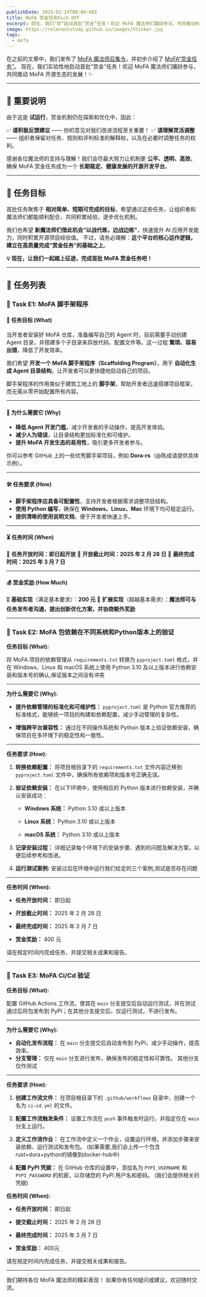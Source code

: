 ```yaml
---
publishDate: 2025-02-24T00:00:00Z
title: MoFA 赏金任务Kick OFF
excerpt: 现在，我们"软“启动首批“赏金”任务！欢迎 MoFA 魔法师们踊跃参与，共同推动MoFA 开源生态的发展！
image: https://relevantstudy.github.io/images/thinker.jpg
tags:
  - mofa
---
```


在之前的文章中，我们发布了 [MoFA 魔法师召集令](https://relevantstudy.github.io/call-for-bounty-developers/)，并初步介绍了 [MoFA“赏金任务”](https://relevantstudy.github.io/types-of-magicians/)。
现在，我们实验性地启动首批“赏金”任务！欢迎 MoFA 魔法师们踊跃参与，共同推动 MoFA 开源生态的发展！✨

------

## 🔔 重要说明

由于这是 **试运行**，赏金机制仍在探索和优化中，因此：

✅ **请积极反馈建议** —— 你的意见对我们改进流程至关重要！
✅ **请理解灵活调整** —— 组织者保留对任务、规则和评判标准的解释权，以及在必要时调整任务的权利。

感谢各位魔法师的支持与理解！我们会尽最大努力让机制更 **公平、透明、高效**，确保 MoFA 赏金任务成为一个 **长期稳定、健康发展的开源开发平台**。

------

## 🎯 任务目标

首批任务聚焦于 **相对简单、短期可完成的目标**，希望通过这些任务，让组织者和魔法师们都能顺利配合，共同积累经验，逐步优化机制。

我们也希望 **新魔法师们借此机会“以战代练，边战边练”**，快速提升 AI 应用开发能力，同时积累开源项目经验值。
不过，请务必理解：**这个平台的核心运作逻辑，建立在高质量完成“赏金任务”的基础之上**。

**💡 现在，让我们一起踏上征途，完成首批 MoFA 赏金任务吧！**

------

## 📝 任务列表

### **📌 Task E1: MoFA 脚手架程序**

#### 🎯 任务目标 (What)

当开发者安装好 MoFA 仓库，准备编写自己的 Agent 时，目前需要手动创建 Agent 目录，并搭建多个子目录来存放代码、配置文件等。这一过程 **繁琐、容易出错**，降低了开发效率。

我们希望 **开发一个 MoFA 脚手架程序（Scaffolding Program）**，用于 **自动化生成 Agent 目录结构**，让开发者可以更快捷地启动自己的项目。

脚手架程序的作用类似于建筑工地上的 **脚手架**，帮助开发者迅速搭建项目框架，而无需从零开始配置所有内容。

------

#### 🧐 为什么需要它 (Why)

- **降低 Agent 开发门槛**，减少开发者的手动操作，提高开发体验。
- **减少人为错误**，让目录结构更加标准化和可维护。
- **提升 MoFA 开发生态的易用性**，吸引更多开发者参与。

你可以参考 GitHub 上的一些优秀脚手架项目，例如 **Dora-rs**（@陈成请提供具体示例）。

------

#### 🛠️ 任务要求 (How)

- **脚手架程序应具备可配置性**，支持开发者根据需求调整项目结构。
- **使用 Python 编写**，确保在 **Windows、Linux、Mac** 环境下均可稳定运行。
- **提供清晰的使用说明文档**，便于开发者快速上手。

------

#### ⏳ 任务时间 (When)

📅 **任务开放时间：即日起开放**
📅 **开放截止时间：2025 年 2 月 28 日**
📅 **最终完成时间：2025 年 3 月 7 日**

------

#### 💰 赏金奖励 (How Much)

🎖 **基础实现**（满足基本要求）：**200 元**
🌟 **扩展实现**（超越基本需求）：**魔法师可与任务发布者沟通，提出创新优化方案，并协商额外奖励**

------

### **📌 Task E2: MoFA 包依赖在不同系统和Python版本上的验证**


**任务目标 (What):**

将 MoFA 项目的依赖管理从 `requirements.txt` 转换为 `pyproject.toml` 格式，并在 Windows、Linux 和 macOS 系统上使用 Python 3.10 及以上版本进行依赖安装和版本号的确认,保证版本之间没有冲突

------

**为什么需要它 (Why):**

- **提升依赖管理的标准化和可维护性：** `pyproject.toml` 是 Python 官方推荐的标准格式，能够统一项目的构建和依赖配置，减少手动管理的复杂性。

- **增强跨平台兼容性：** 通过在不同操作系统和 Python 版本上验证依赖安装，确保项目在多环境下的稳定性和一致性。

------

**任务要求 (How):**

1. **转换依赖配置：** 将项目根目录下的 `requirements.txt` 文件内容迁移到 `pyproject.toml` 文件中，确保所有依赖项和版本号正确无误。

2. **验证依赖安装：** 在以下环境中，使用相应的 Python 版本进行依赖安装，并确认安装成功：

   - **Windows 系统：** Python 3.10 或以上版本

   - **Linux 系统：** Python 3.10 或以上版本

   - **macOS 系统：** Python 3.10 或以上版本

3. **记录安装过程：** 详细记录每个环境下的安装步骤、遇到的问题及解决方案，以便后续参考和改进。
4. **运行测试案例:**  安装过后在环境中运行我们给定的三个案例,测试是否存在问题

------

**任务时间 (When):**

- **任务开放时间：** 即日起

- **开放截止时间：** 2025 年 2 月 28 日

- **最终完成时间：** 2025 年 3 月 7 日

- **赏金奖励：** 400 元

请在规定时间内完成任务，并提交相关成果和报告。

-------

### **📌 Task E3: MoFA Ci/Cd 验证**


**任务目标 (What):**

配置 GitHub Actions 工作流，使其在 `main` 分支提交后自动运行测试，并在测试通过后将包发布到 PyPI；在其他分支提交后，仅运行测试，不进行发布。

--------

**为什么需要它 (Why):**

- **自动化发布流程：** 在 `main` 分支提交后自动发布到 PyPI，减少手动操作，提高效率。
- **分支管理：** 仅在 `main` 分支进行发布，确保发布的稳定性和可靠性。 其他分支仅作测试

--------

**任务要求 (How):**

1. **创建工作流文件：** 在项目根目录下的 `.github/workflows` 目录中，创建一个名为 `ci-cd.yml` 的文件。

2. **配置工作流触发条件：** 设置工作流在 `push` 事件触发时运行，并指定仅在 `main` 分支上运行。

3. **定义工作流作业：** 在工作流中定义一个作业，设置运行环境，并添加步骤来安装依赖、运行测试和发布包。 (如果需要,我们会上传一个包含rust+dora+python的镜像到docker-hub中)

4. **配置 PyPI 凭据：** 在 GitHub 仓库的设置中，添加名为 `PYPI_USERNAME` 和 `PYPI_PASSWORD` 的机密，以存储您的 PyPI 用户名和密码。 (我们会提供相关的凭据)

**任务时间 (When):**

- **任务开放时间：** 即日起
- **提交截止时间：** 2025 年 2 月 28 日
- **最终完成时间：** 2025 年 3 月 7 日

- **赏金奖励：** 400元

请在规定时间内完成任务，并提交相关成果和报告。 

-------

我们期待各位 MoFA 魔法师的精彩表现！
如果你有任何疑问或建议，欢迎随时交流。
